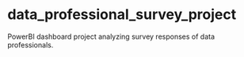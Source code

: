 # data_professional_survey_project
PowerBI dashboard project analyzing survey responses of data professionals.  
